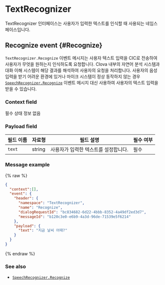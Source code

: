 # TextRecognizer

TextRecognizer 인터페이스는 사용자가 입력한 텍스트를 인식할 때 사용되는 네임스페이스입니다.

## Recognize event {#Recognize}
`TextRecognizer.Recognize` 이벤트 메시지는 사용자 텍스트 입력을 CIC로 전송하여 사용자가 무엇을 원하는지 인식하도록 요청합니다. Clova 내부의 자연어 분석 시스템과 대화 이해 시스템이 해당 결과를 해석하여 사용자의 요청을 처리합니다. 사용자의 음성 입력을 받기 어려운 환경에 있거나 마이크 시스템이 정상 동작하지 않는 경우 [`SpeechRecognizer.Recognize`](/CIC/References/CICInterface/SpeechRecognizer.md#Recognize) 이벤트 메시지 대신 사용하여 사용자의 텍스트 입력을 받을 수 있습니다.

### Context field

필수 상태 정보 없음

### Payload field
| 필드 이름       | 자료형    | 필드 설명                     | 필수 여부 |
|---------------|---------|-----------------------------|---------|
| `text`        | string  | 사용자가 입력한 텍스트를 설정합니다. | 필수     |

### Message example
{% raw %}
```json
{
  "context":[],
  "event": {
    "header": {
      "namespace": "TextRecognizer",
      "name": "Recognize",
      "dialogRequestId": "bc834682-6d22-4bbb-8352-4a49df2ed3d7",
      "messageId": "b120c3e0-e6b9-4a3d-96de-71539e5f6214"
    },
    "payload": {
      "text": "지금 날씨 어때?"
    }
  }
}
```
{% endraw %}

### See also
* [`SpeechRecognizer.Recognize`](/CIC/References/CICInterface/SpeechRecognizer.md#Recognize)

